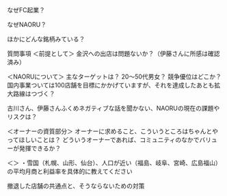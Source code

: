 
なぜFC起業？

なぜNAORU？

ほかにどんな銘柄みている？


質問事項
＜前提として＞
金沢への出店は問題ないか？（伊藤さんに所感は確認済み）

＜NAORUについて＞
主なターゲットは？ 20〜50代男女？
競争優位はどこか？
国内事業ついては100店舗を目標にかかげていますが、それを達成したあとも拡大路線はつづく？

古川さん、伊藤さんふくめネガティブな話を聞かない、NAORUの現在の課題やリスクは？　


＜オーナーの資質部分＞
オーナーに求めること、こういうところはちゃんとやってほしいことは？
どういうオーナーであれば、コミュニティのなかでバリューが発揮できるか？


＜＞
・雪国（札幌、山形、仙台）、人口が近い（福島、岐阜、宮崎、広島福山）
の平均月商と利益率を具体的に教えてください

撤退した店舗の共通点と、そうならないための対策


